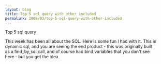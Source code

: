 ```yaml
---
layout: blog
title: Top 5 sql query with other included
permalink: 2009/03/top-5-sql-query-with-other-included
---
```


<p>Top 5 sql query</p>
<p>This week has been all about the SQL. Here is some fun I had with it. This is dynamic sql, and you are seeing the end product - this was originally built as a find_by_sql call, and of course had bind variables that you don&#039;t see here - but you get the idea.</p>
<script src="https://gist.github.com/860832.js?file=TOP_5.sql"></script>
